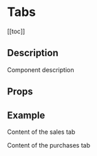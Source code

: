 <script setup>
import { ref } from 'vue';
import component from './index.vue'
</script>

# Tabs

[[toc]]

## Description

Component description

## Props

<props-parser :props="component.props" />

## Example

<code-example>
<dsp-tabs initial-open-tab="sales">
<dsp-tab name="sales" label="My sales">
<p>Content of the sales tab</p>
</dsp-tab>

<dsp-tab name="purchases" label="My purchases">
<p>Content of the purchases tab</p>
</dsp-tab>
</dsp-tabs>
<template v-slot:html>

```html
Your HTML code example here
```

</template>

<template v-slot:js>

```js
Your JS code example here
```

</template>
</code-example>
